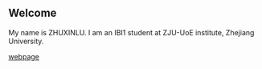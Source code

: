 ## Welcome 

My name is ZHUXINLU. 
I am an IBI1 student at ZJU-UoE institute, Zhejiang University.

[webpage](https://c.zju.edu.cn/) 
